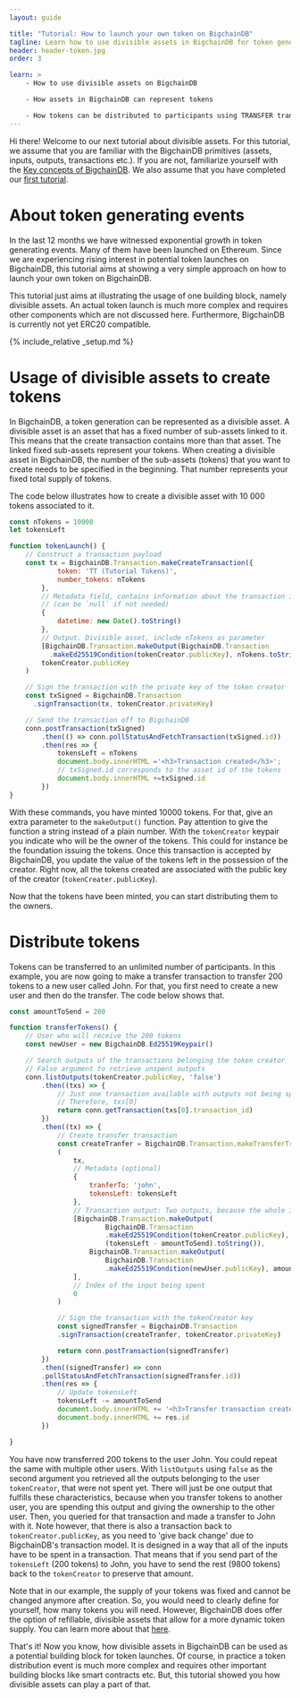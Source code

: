 ```yaml
---
layout: guide

title: "Tutorial: How to launch your own token on BigchainDB"
tagline: Learn how to use divisible assets in BigchainDB for token generating events
header: header-token.jpg
order: 3

learn: >
    - How to use divisible assets on BigchainDB

    - How assets in BigchainDB can represent tokens

    - How tokens can be distributed to participants using TRANSFER transactions
---
```


Hi there! Welcome to our next tutorial about divisible assets. For this tutorial, we assume that you are familiar with the BigchainDB primitives (assets, inputs, outputs, transactions etc.). If you are not, familiarize yourself with the [Key concepts of BigchainDB](../key-concepts-of-bigchaindb/). We also assume that you have completed our [first tutorial](../tutorial-car-telemetry-app/).

# About token generating events

In the last 12 months we have witnessed exponential growth in token generating events. Many of them have been launched on Ethereum. Since we are experiencing rising interest in potential token launches on BigchainDB, this tutorial aims at showing a very simple approach on how to launch your own token on BigchainDB.

This tutorial just aims at illustrating the usage of one building block, namely divisible assets. An actual token launch is much more complex and requires other components which are not discussed here. Furthermore, BigchainDB is currently not yet ERC20 compatible.

{% include_relative _setup.md %}

# Usage of divisible assets to create tokens

In BigchainDB, a token generation can be represented as a divisible asset. A divisible asset is an asset that has a fixed number of sub-assets linked to it. This means that the create transaction contains more than that asset. The linked fixed sub-assets represent your tokens. When creating a divisible asset in BigchainDB, the number of the sub-assets (tokens) that you want to create needs to be specified in the beginning. That number represents your fixed total supply of tokens.

The code below illustrates how to create a divisible asset with 10 000 tokens associated to it.

```js
const nTokens = 10000
let tokensLeft

function tokenLaunch() {
    // Construct a transaction payload
    const tx = BigchainDB.Transaction.makeCreateTransaction({
            token: 'TT (Tutorial Tokens)',
            number_tokens: nTokens
        },
        // Metadata field, contains information about the transaction itself
        // (can be `null` if not needed)
        {
            datetime: new Date().toString()
        },
        // Output. Divisible asset, include nTokens as parameter
        [BigchainDB.Transaction.makeOutput(BigchainDB.Transaction
          .makeEd25519Condition(tokenCreator.publicKey), nTokens.toString())],
        tokenCreator.publicKey
    )

    // Sign the transaction with the private key of the token creator
    const txSigned = BigchainDB.Transaction
      .signTransaction(tx, tokenCreator.privateKey)

    // Send the transaction off to BigchainDB
    conn.postTransaction(txSigned)
        .then(() => conn.pollStatusAndFetchTransaction(txSigned.id))
        .then(res => {
            tokensLeft = nTokens
            document.body.innerHTML ='<h3>Transaction created</h3>';
            // txSigned.id corresponds to the asset id of the tokens
            document.body.innerHTML +=txSigned.id
        })
}
```

With these commands, you have minted 10000 tokens. For that, give an extra parameter to the `makeOutput()` function. Pay attention to give the function a string instead of a plain number. With the `tokenCreator` keypair you indicate who will be the owner of the tokens. This could for instance be the foundation issuing the tokens. Once this transaction is accepted by BigchainDB, you update the value of the tokens left in the possession of the creator. Right now, all the tokens created are associated with the public key of the creator (`tokenCreater.publicKey`).

Now that the tokens have been minted, you can start distributing them to the owners.

# Distribute tokens

Tokens can be transferred to an unlimited number of participants. In this example, you are now going to make a transfer transaction to transfer 200 tokens to a new user called John. For that, you first need to create a new user and then do the transfer. The code below shows that.

```js
const amountToSend = 200

function transferTokens() {
    // User who will receive the 200 tokens
    const newUser = new BigchainDB.Ed25519Keypair()

    // Search outputs of the transactions belonging the token creator
    // False argument to retrieve unspent outputs
    conn.listOutputs(tokenCreator.publicKey, 'false')
        .then((txs) => {
            // Just one transaction available with outputs not being spent by tokenCreator
            // Therefore, txs[0]
            return conn.getTransaction(txs[0].transaction_id)
        })
        .then((tx) => {
            // Create transfer transaction
            const createTranfer = BigchainDB.Transaction.makeTransferTransaction
            (
                tx,
                // Metadata (optional)
                {
                    tranferTo: 'john',
                    tokensLeft: tokensLeft
                },
                // Transaction output: Two outputs, because the whole input must be spent
                [BigchainDB.Transaction.makeOutput(
                        BigchainDB.Transaction
                        .makeEd25519Condition(tokenCreator.publicKey),
                        (tokensLeft - amountToSend).toString()),
                    BigchainDB.Transaction.makeOutput(
                        BigchainDB.Transaction
                        .makeEd25519Condition(newUser.publicKey), amountToSend)
                ],
                // Index of the input being spent
                0
            )

            // Sign the transaction with the tokenCreator key
            const signedTransfer = BigchainDB.Transaction
            .signTransaction(createTranfer, tokenCreator.privateKey)

            return conn.postTransaction(signedTransfer)
        })
        .then((signedTransfer) => conn
        .pollStatusAndFetchTransaction(signedTransfer.id))
        .then(res => {
            // Update tokensLeft
            tokensLeft -= amountToSend
            document.body.innerHTML += '<h3>Transfer transaction created</h3>'
            document.body.innerHTML += res.id
        })

}
```
You have now transferred 200 tokens to the user John. You could repeat the same with multiple other users.
With `listOutputs` using `false` as the second argument you retrieved all the outputs belonging to the user `tokenCreator`, that were not spent yet. There will just be one output that fulfills these characteristics, because when you transfer tokens to another user, you are spending this output and giving the ownership to the other user. Then, you queried for that transaction and made a transfer to John with it. Note however, that there is also a transaction back to `tokenCreator.publicKey`, as you need to 'give back change' due to BigchainDB's transaction model. It is designed in a way that all of the inputs have to be spent in a transaction. That means that if you send part of the `tokensLeft` (200 tokens) to John, you have to send the rest (9800 tokens) back to the `tokenCreator` to preserve that amount.

Note that in our example, the supply of your tokens was fixed and cannot be changed anymore after creation. So, you would need to clearly define for yourself, how many tokens you will need. However, BigchainDB does offer the option of refillable, divisible assets that allow for a more dynamic token supply. You can learn more about that [here](https://github.com/bigchaindb/bigchaindb/issues/1741).

That's it! Now you know, how divisible assets in BigchainDB can be used as a potential building block for token launches. Of course, in practice a token distribution event is much more complex and requires other important building blocks like smart contracts etc. But, this tutorial showed you how divisible assets can play a part of that.  
